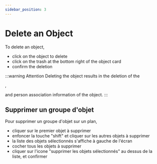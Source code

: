 ```yaml
---
sidebar_position: 3
---
```

# Delete an Object

To delete an object,

-   click on the object to delete
-   click on the trash at the bottom right of the object card
-   confirm the deletion

:::warning Attention
Deleting the object results in the deletion of the <P code="item:reference" />, <P code="item:code" /> and person association information of the object.
:::

## Supprimer un groupe d'objet

Pour supprimer un groupe d'objet sur un plan,

-   cliquer sur le premier objet à supprimer
-   enfoncer la touche "shift" et cliquer sur les autres objets à supprimer
-   la liste des objets sélectionnés s'affiche à gauche de l'écran
-   cocher tous les objets à supprimer
-   cliquer sur l'icone "supprimer les objets sélectionnés" au dessus de la liste, et confirmer



